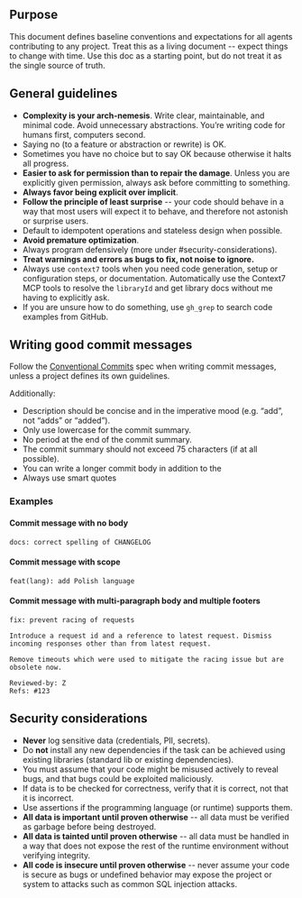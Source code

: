 ## Purpose

This document defines baseline conventions and expectations for all agents
contributing to any project. Treat this as a living document -- expect things
to change with time. Use this doc as a starting point, but do not treat it as
the single source of truth.

## General guidelines

- **Complexity is your arch-nemesis**. Write clear, maintainable, and minimal
  code. Avoid unnecessary abstractions. You’re writing code for humans first,
  computers second.
- Saying no (to a feature or abstraction or rewrite) is OK.
- Sometimes you have no choice but to say OK because otherwise it halts all
  progress.
- **Easier to ask for permission than to repair the damage**. Unless you are
  explicitly given permission, always ask before committing to something.
- **Always favor being explicit over implicit**.
- **Follow the principle of least surprise** -- your code should behave in a
  way that most users will expect it to behave, and therefore not astonish or
  surprise users.
- Default to idempotent operations and stateless design when possible.
- **Avoid premature optimization**.
- Always program defensively (more under #security-considerations).
- **Treat warnings and errors as bugs to fix, not noise to ignore.**
- Always use `context7` tools when you need code generation, setup or
  configuration steps, or documentation. Automatically use the Context7 MCP
  tools to resolve the `libraryId` and get library docs without me having to
  explicitly ask.
- If you are unsure how to do something, use `gh_grep` to search code examples
  from GitHub.

## Writing good commit messages

Follow the [Conventional Commits](https://www.conventionalcommits.org/en/v1.0.0/#specification)
spec when writing commit messages, unless a project defines its own guidelines.

Additionally:

- Description should be concise and in the imperative mood (e.g. “add”, not
  “adds” or “added”).
- Only use lowercase for the commit summary.
- No period at the end of the commit summary.
- The commit summary should not exceed 75 characters (if at all possible).
- You can write a longer commit body in addition to the
- Always use smart quotes

### Examples

#### Commit message with no body

```
docs: correct spelling of CHANGELOG
```

#### Commit message with scope

```
feat(lang): add Polish language
```

#### Commit message with multi-paragraph body and multiple footers

```
fix: prevent racing of requests

Introduce a request id and a reference to latest request. Dismiss
incoming responses other than from latest request.

Remove timeouts which were used to mitigate the racing issue but are
obsolete now.

Reviewed-by: Z
Refs: #123
```

## Security considerations

- **Never** log sensitive data (credentials, PII, secrets).
- Do **not** install any new dependencies if the task can be achieved using
  existing libraries (standard lib or existing dependencies).
- You must assume that your code might be misused actively to reveal bugs,
  and that bugs could be exploited maliciously.
- If data is to be checked for correctness, verify that it is correct, not that
  it is incorrect.
- Use assertions if the programming language (or runtime) supports them.
- **All data is important until proven otherwise** -- all data must be verified
  as garbage before being destroyed.
- **All data is tainted until proven otherwise** -- all data must be handled in
  a way that does not expose the rest of the runtime environment without
  verifying integrity.
- **All code is insecure until proven otherwise** -- never assume your code is
  secure as bugs or undefined behavior may expose the project or system to
  attacks such as common SQL injection attacks.
